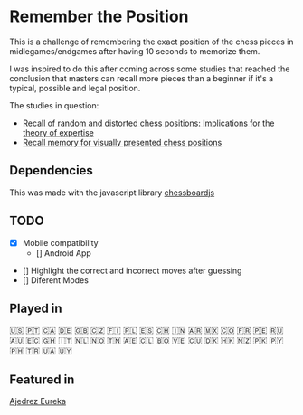 # Remember the Position

This is a challenge of remembering the exact position of the chess pieces in midlegames/endgames after having 10 seconds to memorize them.

I was inspired to do this after coming across some studies that reached the conclusion that masters can recall more pieces than a beginner if it's a typical, possible and legal position.

The studies in question:
- [Recall of random and distorted chess positions: Implications for the theory of expertise](https://link.springer.com/content/pdf/10.3758/BF03200937.pdf)
- [Recall memory for visually presented chess positions](https://link.springer.com/content/pdf/10.3758/BF03213216.pdf)

## Dependencies

This was made with the javascript library [chessboardjs](https://github.com/oakmac/chessboardjs/)

## TODO

- [x] Mobile compatibility
    - [] Android App
- [] Highlight the correct and incorrect moves after guessing
- [] Diferent Modes

## Played in

:us:  :portugal:  :canada:  :de:  :gb:  :czech_republic:  :finland:  :poland:  :es:  :switzerland:  :india:  :argentina: :mexico: :colombia: :fr:  :peru: :ru:  :australia:  :ecuador:  :ghana:  :it:  :netherlands:  :norway:  :tunisia:  :united_arab_emirates: :chile: :bolivia: :venezuela: :cuba: :denmark: :hong_kong: :new_zealand: :pakistan: :paraguay: :philippines: :tr: :ukraine: :uruguay:

## Featured in

[Ajedrez Eureka](https://www.ajedrezeureka.com/desafio-de-memoria-en-ajedrez)
